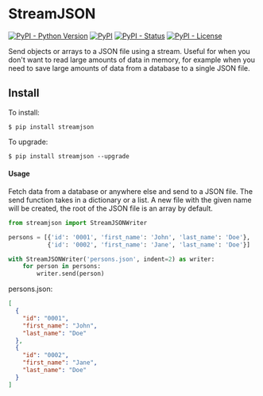 StreamJSON
=================
[![PyPI - Python Version](https://img.shields.io/pypi/pyversions/streamjson?color=blue)](https://pypi.python.org/pypi/streamjson)
[![PyPI](https://img.shields.io/pypi/v/streamjson?color=blue)](https://pypi.python.org/pypi/streamjson)
[![PyPI - Status](https://img.shields.io/pypi/status/streamjson)](https://pypi.python.org/pypi/streamjson)
[![PyPI - License](https://img.shields.io/pypi/l/streamjson)](https://pypi.python.org/pypi/streamjson)

Send objects or arrays to a JSON file using a stream. Useful for when you don't want to read large amounts of data in
memory, for example when you need to save large amounts of data from a database to a single JSON file.

## Install

To install:

```console
$ pip install streamjson
```

To upgrade:

```console
$ pip install streamjson --upgrade
```

#### Usage

Fetch data from a database or anywhere else and send to a JSON file. The send function takes in a dictionary or a list.
A new file with the given name will be created, the root of the JSON file is an array by default.

```Python
from streamjson import StreamJSONWriter

persons = [{'id': '0001', 'first_name': 'John', 'last_name': 'Doe'},
           {'id': '0002', 'first_name': 'Jane', 'last_name': 'Doe'}]

with StreamJSONWriter('persons.json', indent=2) as writer:
    for person in persons:
        writer.send(person)
```

persons.json:

```JSON
[
  {
    "id": "0001",
    "first_name": "John",
    "last_name": "Doe"
  },
  {
    "id": "0002",
    "first_name": "Jane",
    "last_name": "Doe"
  }
]
```

